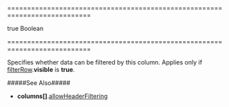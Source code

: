 ===========================================================================
<!--default-->true<!--/default-->
<!--type-->Boolean<!--/type-->
===========================================================================

<!--shortDescription-->
Specifies whether data can be filtered by this column. Applies only if [filterRow]({basewidgetpath}/Configuration/filterRow/).**visible** is **true**.
<!--/shortDescription-->

<!--fullDescription-->
#####See Also#####
- **columns[]**.[allowHeaderFiltering](/Documentation/ApiReference/UI_Widgets/dxTreeList/Configuration/columns/#allowHeaderFiltering)
<!--/fullDescription-->